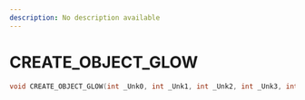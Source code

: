 ```yaml
---
description: No description available 
---
```


# CREATE_OBJECT_GLOW

```cpp
void CREATE_OBJECT_GLOW(int _Unk0, int _Unk1, int _Unk2, int _Unk3, int _Unk4, int _Unk5);
```